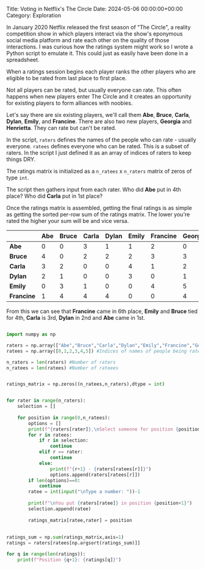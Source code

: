 Title: Voting in Netflix's The Circle
Date: 2024-05-06 00:00:00+00:00
Category: Exploration


In January 2020 Netflix released the first season of "The Circle", a reality competition show in which players interact via the show's eponymous social media platform and rate each other on the quality of those interactions. 
I was curious how the ratings system might work so I wrote a Python script to emulate it. This could just as easily have been done in a spreadsheet.

When a ratings session begins each player ranks the other players who are eligible to be rated from last place to first place. 

Not all players can be rated, but usually everyone can rate. This often happens when new players enter The Circle and it creates an opportunity for existing players to form alliances with noobies.

Let's say there are six existing players, we'll call them **Abe**, **Bruce**, **Carla**, **Dylan**, **Emily**, and **Francine**. There are also two new players, **Georgia** and **Henrietta**. They can rate but can't be rated.

In the script, `raters` defines the names of the people who can rate - usually everyone. 
`ratees` defines everyone who can be rated. This is a subset of raters. In the script I just defined it as an array of indices of raters to keep things DRY. 

The ratings matrix is initialized as a `n_ratees` x `n_raters` matrix of zeros of type `int`. 

The script then gathers input from each rater. Who did **Abe** put in 4th place? Who did **Carla** put in 1st place? 

Once the ratings matrix is assembled, getting the final ratings is as simple as getting the sorted per-row sum of the ratings matrix. The lower you're rated the higher your sum will be and vice versa. 

|              | Abe | Bruce | Carla | Dylan | Emily | Francine | Georgia | Henrietta | **SUM** |
| ------------ | --- | ----- | ----- | ----- | ----- | -------- | ------- | --------- | ------- |
| **Abe**      | 0   | 0     | 3     | 1     | 1     | 2        | 0       | 0         | **7**   |
| **Bruce**    | 4   | 0     | 2     | 2     | 2     | 3        | 3       | 1         | **17**  |
| **Carla**    | 3   | 2     | 0     | 0     | 4     | 1        | 2       | 2         | **14**  |
| **Dylan**    | 2   | 1     | 0     | 0     | 3     | 0        | 1       | 3         | **10**  |
| **Emily**    | 0   | 3     | 1     | 0     | 0     | 4        | 5       | 4         | **17**  |
| **Francine** | 1   | 4     | 4     | 4     | 0     | 0        | 4       | 5         | **22**  |

From this we can see that **Francine** came in 6th place, **Emily** and **Bruce** tied for 4th, **Carla** is 3rd, **Dylan** in 2nd and **Abe** came in 1st. 

```Python

import numpy as np

raters = np.array(["Abe","Bruce","Carla","Dylan","Emily","Francine","Georgia","Henrietta"]) #Names of everyone doing ratings
ratees = np.array([0,1,2,3,4,5]) #Indices of names of people being rated

n_raters = len(raters) #Number of raters
n_ratees = len(ratees) #Number of rateees


ratings_matrix = np.zeros((n_ratees,n_raters),dtype = int)


for rater in range(n_raters):
    selection = []
    
    for position in range(0,n_ratees):
        options = []
        print(f"{raters[rater]},\nSelect someone for position {position+1}.\n")
        for r in ratees:
            if r in selection:
                continue
            elif r == rater:
                continue
            else:
                print(f"{r+1} - {raters[ratees[r]]}") 
                options.append(raters[ratees[r]])
        if len(options)==0:
            continue
        ratee = int(input("\nType a number: "))-1
        
        print(f"\nYou put {raters[ratee]} in position {position+1}")
        selection.append(ratee)
        
        ratings_matrix[ratee,rater] = position
        
        
ratings_sum = np.sum(ratings_matrix,axis=1)
ratings = raters[ratees[np.argsort(ratings_sum)]]

for q in range(len(ratings)):
    print(f"Position {q+1}: {ratings[q]}")
```